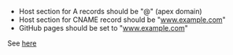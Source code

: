 
- Host section for A records should be "@" (apex domain)
- Host section for CNAME record should be "www.example.com"
- GitHub pages should be set to "www.example.com"

See [here](https://stackoverflow.com/a/9123911/1624894)
